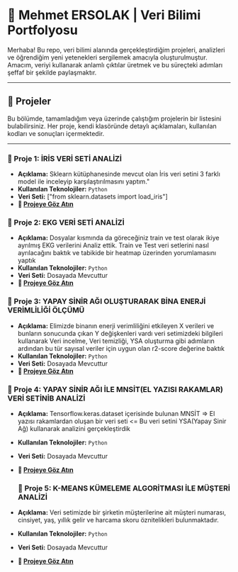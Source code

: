 # 👋 Mehmet ERSOLAK | Veri Bilimi Portfolyosu

Merhaba! Bu repo, veri bilimi alanında gerçekleştirdiğim projeleri, analizleri ve öğrendiğim yeni yetenekleri sergilemek amacıyla oluşturulmuştur. Amacım, veriyi kullanarak anlamlı çıktılar üretmek ve bu süreçteki adımları şeffaf bir şekilde paylaşmaktır.

---

## 📂 Projeler

Bu bölümde, tamamladığım veya üzerinde çalıştığım projelerin bir listesini bulabilirsiniz. Her proje, kendi klasöründe detaylı açıklamaları, kullanılan kodları ve sonuçları içermektedir.

---

### 🤖 Proje 1: İRİS VERİ SETİ ANALİZİ

- **Açıklama:** Sklearn kütüphanesinde mevcut olan İris veri setini 3 farklı model ile inceleyip karşılaştırılmasını yaptım."
- **Kullanılan Teknolojiler:** `Python` 
- **Veri Seti:** ["from sklearn.datasets import load_iris"]
- **🔗 [Projeye Göz Atın](https://github.com/Mers4596/Data_Science_Project/blob/main/%C4%B0ris%20Veri%20Setinin%203%20Farkl%C4%B1%20Model%20%C4%B0le%20%C4%B0ncelenmesi/%C4%B0ris%20Veri%20Seti%20%C3%BC%C3%A7%20Farkl%C4%B1%20Modelleme.ipynb)**

### 🤖 Proje 2: EKG VERİ SETİ ANALİZİ

- **Açıklama:** Dosyalar kısmında da göreceğiniz train ve test olarak ikiye ayrılmış EKG verilerini Analiz ettik. Train ve Test veri setlerini nasıl ayrılacağını baktık ve tabikide bir heatmap üzerinden yorumlamasını yaptık
- **Kullanılan Teknolojiler:** `Python` 
- **Veri Seti:** Dosayada Mevcuttur
- **🔗 [Projeye Göz Atın](https://github.com/Mers4596/Data_Science_Project/blob/main/EKG%20Veri%20Setinin%20Analizi/EKG%20Veri%20Setinin%20%C4%B0ncelenmesi.ipynb)**

### 🤖 Proje 3: YAPAY SİNİR AĞI OLUŞTURARAK BİNA ENERJİ VERİMLİLİĞİ ÖLÇÜMÜ

- **Açıklama:** Elimizde binanın enerji verimliliğini etkileyen X verileri ve bunların sonucunda çıkan Y değişkenleri vardı veri setimizdeki bilgileri kullanarak Veri incelme, Veri temizliği, YSA oluşturma gibi adımların ardından bu tür sayısal veriler için uygun olan r2-score değerine baktık
- **Kullanılan Teknolojiler:** `Python` 
- **Veri Seti:** Dosayada Mevcuttur
- **🔗 [Projeye Göz Atın](https://github.com/Mers4596/Data_Science_Project/blob/main/YSA%20%C4%B0le%20B%C4%B0na%20Enerji%20Verimlili%C4%9Fi/YSA%20Kullanarak%20Bina%20Enerji%20Verimlili%C4%9Fi%20Analizi.ipynb)**

### 🤖 Proje 4: YAPAY SİNİR AĞI İLE MNSİT(EL YAZISI RAKAMLAR) VERİ  SETİNİB ANALİZİ

- **Açıklama:** Tensorflow.keras.dataset içerisinde bulunan MNSİT => El yazısı rakamlardan oluşan bir veri seti <= Bu veri setini YSA(Yapay Sinir Ağ) kullanarak analizini gerçekleştirdik 
- **Kullanılan Teknolojiler:** `Python` 
- **Veri Seti:** Dosayada Mevcuttur
- **🔗 [Projeye Göz Atın](https://github.com/Mers4596/Data_Science_Project/blob/main/YSA%20ile%20MNS%C4%B0T(el%20yaz%C4%B1s%C4%B1%20%20rakam)%20Veri%20Seti%20%C4%B0ncelemesi/YSA%20ile%20MNS%C4%B0T(el%20yaz%C4%B1s%C4%B1%20rakam)%20Veri%20Seti%20%C4%B0ncelemsi.ipynb)**

  ### 🤖 Proje 5: K-MEANS KÜMELEME ALGORİTMASI İLE MÜŞTERİ ANALİZİ 
- **Açıklama:** Veri setimizde bir şirketin müşterilerine ait müşteri numarası, cinsiyet, yaş, yıllık gelir ve harcama skoru öznitelikleri bulunmaktadır.  
- **Kullanılan Teknolojiler:** `Python` 
- **Veri Seti:** Dosayada Mevcuttur
- **🔗 [Projeye Göz Atın](https://github.com/Mers4596/Data_Science_Project/blob/main/K-means%20Algoritmas%C4%B1%20%C4%B0le%20M%C3%BC%C5%9Fteri%20Analizi/K-means%20Algoritmas%C4%B1%20%C4%B0le%20M%C3%BC%C5%9Fteri%20Analizi.ipynb)**
